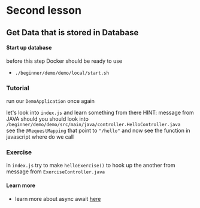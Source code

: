 # Second lesson

## Get Data that is stored in Database

#### Start up database

before this step Docker should be ready to use

- `./beginner/demo/demo/local/start.sh`

### Tutorial

run our `DemoApplication` once again

let's look into `index.js`
and learn something from there HINT:
message from JAVA should you should look into `/beginner/demo/demo/src/main/java/controller.HelloController.java`  
see the `@RequestMapping` that point to `"/hello"` and now see the function in javascript where do we call

### Exercise

in `index.js` try to make `helloExercise()` to hook up the another from message from `ExerciseController.java`

#### Learn more

- learn more about async await [here](https://tcd-theme.com/2021/09/javascript-asyncawait.html)
